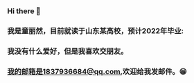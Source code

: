 ### Hi there 👋
### 我是童丽然，目前就读于山东某高校，预计2022年毕业:
### 我没有什么爱好，但是我喜欢交朋友。
### 我的邮箱是1837936684@qq.com,欢迎给我发邮件。:grin:
<!--
**tongliran/tongliran** is a ✨ _special_ ✨ repository because its `README.md` (this file) appears on your GitHub profile.

Here are some ideas to get you started:

- 🔭 I’m currently working on ...
- 🌱 I’m currently learning ...
- 👯 I’m looking to collaborate on ...
- 🤔 I’m looking for help with ...
- 💬 Ask me about ...
- 📫 How to reach me: ...
- 😄 Pronouns: ...
- ⚡ Fun fact: ...
-->
